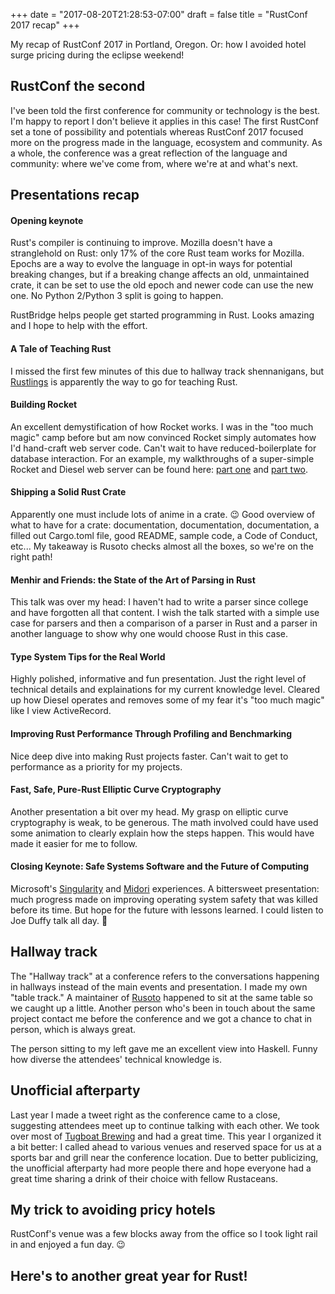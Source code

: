 +++
date = "2017-08-20T21:28:53-07:00"
draft = false
title = "RustConf 2017 recap"
+++

My recap of RustConf 2017 in Portland, Oregon.  Or: how I avoided hotel surge pricing during the eclipse weekend!

<!--more-->

## RustConf the second

I've been told the first conference for community or technology is the best.  I'm happy to report I don't believe it applies in this case!  The first RustConf set a tone of possibility and potentials whereas RustConf 2017 focused more on the progress made in the language, ecosystem and community.  As a whole, the conference was a great reflection of the language and community: where we've come from, where we're at and what's next.

## Presentations recap

#### Opening keynote

Rust's compiler is continuing to improve.  Mozilla doesn't have a stranglehold on Rust: only 17% of the core Rust team works for Mozilla.  Epochs are a way to evolve the language in opt-in ways for potential breaking changes, but if a breaking change affects an old, unmaintained crate, it can be set to use the old epoch and newer code can use the new one.  No Python 2/Python 3 split is going to happen.

RustBridge helps people get started programming in Rust.  Looks amazing and I hope to help with the effort.

#### A Tale of Teaching Rust

I missed the first few minutes of this due to hallway track shennanigans, but [Rustlings](https://github.com/carols10cents/rustlings) is apparently the way to go for teaching Rust.

#### Building Rocket

An excellent demystification of how Rocket works.  I was in the "too much magic" camp before but am now convinced Rocket simply automates how I'd hand-craft web server code.  Can't wait to have reduced-boilerplate for database interaction.  For an example, my walkthroughs of a super-simple Rocket and Diesel web server can be found here: [part one](https://matthewkmayer.github.io/blag/public/post/rusoto-rds-walkthrough/) and [part two](https://matthewkmayer.github.io/blag/public/post/rusoto-rds-mk2/).

#### Shipping a Solid Rust Crate

Apparently one must include lots of anime in a crate. 😉  Good overview of what to have for a crate: documentation, documentation, documentation, a filled out Cargo.toml file, good README, sample code, a Code of Conduct, etc...  My takeaway is Rusoto checks almost all the boxes, so we're on the right path!

#### Menhir and Friends: the State of the Art of Parsing in Rust

This talk was over my head: I haven't had to write a parser since college and have forgotten all that content.  I wish the talk started with a simple use case for parsers and then a comparison of a parser in Rust and a parser in another language to show why one would choose Rust in this case.

#### Type System Tips for the Real World

Highly polished, informative and fun presentation.  Just the right level of technical details and explainations for my current knowledge level.  Cleared up how Diesel operates and removes some of my fear it's "too much magic" like I view ActiveRecord.

#### Improving Rust Performance Through Profiling and Benchmarking

Nice deep dive into making Rust projects faster.  Can't wait to get to performance as a priority for my projects.

#### Fast, Safe, Pure-Rust Elliptic Curve Cryptography

Another presentation a bit over my head.  My grasp on elliptic curve cryptography is weak, to be generous.  The math involved could have used some animation to clearly explain how the steps happen.  This would have made it easier for me to follow.

#### Closing Keynote: Safe Systems Software and the Future of Computing

Microsoft's [Singularity](https://en.wikipedia.org/wiki/Singularity_(operating_system)) and [Midori](https://en.wikipedia.org/wiki/Midori_(operating_system)) experiences.  A bittersweet presentation: much progress made on improving operating system safety that was killed before its time.  But hope for the future with lessons learned.  I could listen to Joe Duffy talk all day. 🙂

## Hallway track

The "Hallway track" at a conference refers to the conversations happening in hallways instead of the main events and presentation.  I made my own "table track."  A maintainer of [Rusoto](https://github.com/rusoto/rusoto/) happened to sit at the same table so we caught up a little.  Another person who's been in touch about the same project contact me before the conference and we got a chance to chat in person, which is always great.

The person sitting to my left gave me an excellent view into Haskell.  Funny how diverse the attendees' technical knowledge is.

## Unofficial afterparty

Last year I made a tweet right as the conference came to a close, suggesting attendees meet up to continue talking with each other.  We took over most of [Tugboat Brewing](http://www.tugboatbrewco.com/) and had a great time.  This year I organized it a bit better: I called ahead to various venues and reserved space for us at a sports bar and grill near the conference location.  Due to better publicizing, the unofficial afterparty had more people there and hope everyone had a great time sharing a drink of their choice with fellow Rustaceans.

## My trick to avoiding pricy hotels

RustConf's venue was a few blocks away from the office so I took light rail in and enjoyed a fun day. 😉

## Here's to another great year for Rust!

